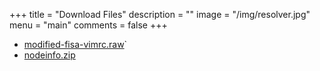 +++
title = "Download Files"
description = ""
image = "/img/resolver.jpg"
menu = "main"
comments = false
+++

- [modified-fisa-vimrc.raw](modified-fisa-vimrc.raw)`
- [nodeinfo.zip](nodeinfo.zip)


